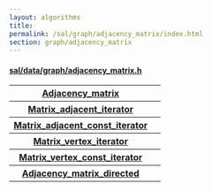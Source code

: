 ```yaml
---
layout: algorithms
title: 
permalink: /sal/graph/adjacency_matrix/index.html
section: graph/adjacency_matrix
---
```


<div class="block">
<h4><a href="https://github.com/LemonPi/data/blob/master/graph/adjacency_matrix.h">sal/data/graph/adjacency_matrix.h</a>
</h4><table class="pretty">

<tr><th><a class="doc-list-name" href="Adjacency_matrix">Adjacency_matrix</a></th><th></th></tr>
<tr><th><a class="doc-list-name" href="Matrix_adjacent_iterator">Matrix_adjacent_iterator</a></th><th></th></tr>
<tr><th><a class="doc-list-name" href="Matrix_adjacent_const_iterator">Matrix_adjacent_const_iterator</a></th><th></th></tr>
<tr><th><a class="doc-list-name" href="Matrix_vertex_iterator">Matrix_vertex_iterator</a></th><th></th></tr>
<tr><th><a class="doc-list-name" href="Matrix_vertex_const_iterator">Matrix_vertex_const_iterator</a></th><th></th></tr>
<tr><th><a class="doc-list-name" href="Adjacency_matrix_directed">Adjacency_matrix_directed</a></th><th></th></tr>

</table></div>



